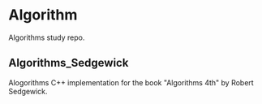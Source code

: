 # Algorithm
Algorithms study repo.

## Algorithms_Sedgewick
Alogorithms C++ implementation for the book "Algorithms 4th" by Robert Sedgewick.

